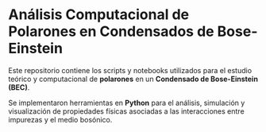 # Análisis Computacional de Polarones en Condensados de Bose-Einstein

Este repositorio contiene los scripts y notebooks utilizados para el estudio teórico y computacional de **polarones** en un **Condensado de Bose-Einstein (BEC)**.  

Se implementaron herramientas en **Python** para el análisis, simulación y visualización de propiedades físicas asociadas a las interacciones entre impurezas y el medio bosónico. 
